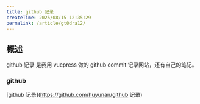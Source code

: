 ```yaml
---
title: github 记录
createTime: 2025/08/15 12:35:29
permalink: /article/gt0dra12/
---
```


## 概述

github 记录 是我用 vuepress 做的 github commit 记录网站，还有自己的笔记。

### github

[github 记录](https://github.com/huyunan/github 记录)

<CustomComponent />
